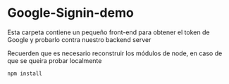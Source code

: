 # Google-Signin-demo

Esta carpeta contiene un pequeño front-end para obtener el token de Google y probarlo contra nuestro backend server

Recuerden que es necesario reconstruir los módulos de node, en caso de que se queira probar localmente

```
npm install
```